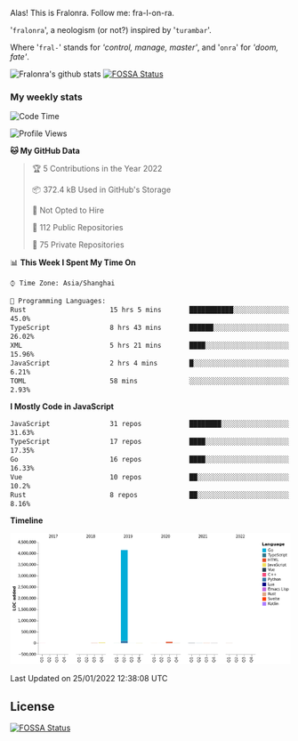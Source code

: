Alas! This is Fralonra. Follow me: fra-l-on-ra.

'`fralonra`', a neologism (or not?) inspired by '`turambar`'.

Where '`fral-`' stands for *'control, manage, master'*, and '`onra`' for *'doom, fate'*.

![Fralonra's github stats](https://github-readme-stats.vercel.app/api?username=fralonra)
[![FOSSA Status](https://app.fossa.com/api/projects/git%2Bgithub.com%2Ffralonra%2Ffralonra.svg?type=shield)](https://app.fossa.com/projects/git%2Bgithub.com%2Ffralonra%2Ffralonra?ref=badge_shield)

### My weekly stats

<!--START_SECTION:waka-->
![Code Time](http://img.shields.io/badge/Code%20Time-2%2C762%20hrs%2034%20mins-blue)

![Profile Views](http://img.shields.io/badge/Profile%20Views-2-blue)

**🐱 My GitHub Data** 

> 🏆 5 Contributions in the Year 2022
 > 
> 📦 372.4 kB Used in GitHub's Storage 
 > 
> 🚫 Not Opted to Hire
 > 
> 📜 112 Public Repositories 
 > 
> 🔑 75 Private Repositories  
 > 
📊 **This Week I Spent My Time On** 

```text
⌚︎ Time Zone: Asia/Shanghai

💬 Programming Languages: 
Rust                     15 hrs 5 mins       ███████████░░░░░░░░░░░░░░   45.0% 
TypeScript               8 hrs 43 mins       ██████░░░░░░░░░░░░░░░░░░░   26.02% 
XML                      5 hrs 21 mins       ████░░░░░░░░░░░░░░░░░░░░░   15.96% 
JavaScript               2 hrs 4 mins        █░░░░░░░░░░░░░░░░░░░░░░░░   6.21% 
TOML                     58 mins             ░░░░░░░░░░░░░░░░░░░░░░░░░   2.93%

```

**I Mostly Code in JavaScript** 

```text
JavaScript               31 repos            ████████░░░░░░░░░░░░░░░░░   31.63% 
TypeScript               17 repos            ████░░░░░░░░░░░░░░░░░░░░░   17.35% 
Go                       16 repos            ████░░░░░░░░░░░░░░░░░░░░░   16.33% 
Vue                      10 repos            ██░░░░░░░░░░░░░░░░░░░░░░░   10.2% 
Rust                     8 repos             ██░░░░░░░░░░░░░░░░░░░░░░░   8.16%

```


**Timeline**

![Chart not found](https://raw.githubusercontent.com/fralonra/fralonra/master/charts/bar_graph.png) 


 Last Updated on 25/01/2022 12:38:08 UTC
<!--END_SECTION:waka-->

## License
[![FOSSA Status](https://app.fossa.com/api/projects/git%2Bgithub.com%2Ffralonra%2Ffralonra.svg?type=large)](https://app.fossa.com/projects/git%2Bgithub.com%2Ffralonra%2Ffralonra?ref=badge_large)
